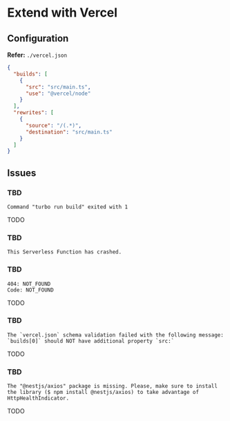 # Extend with Vercel

<!--
https://docs.cleavr.io/guides/nest/
-->

<!--
https://github.com/orgs/vercel/discussions?discussions_q=nestjs
-->

<!--
https://medium.com/nestjs-ninja/implementing-auth-flow-as-fast-as-possible-using-nestjs-bdf87488bc00
https://www.technog.com.br/blog/tips-and-tricks/how-to-deploy-a-nestjs-app-for-free-on-vercel/
https://www.danywalls.com/create-an-in-memory-crud-rest-api-using-nest-and-deploy-on-vercel
-->

<!--
ENABLE_EXPERIMENTAL_COREPACK=1
-->

<!-- ## Configuration

1. Project -> Settings
2. General
   - Build & Development Settings
     - Build Command:
       - Using pnpm: `cd ../../ && pnpm start --filter @acme/api`
     - Output Directory: `dist`
     - Install Command:
       - Using NPM: `npm install --prefix ../../`
       - Using Yarn: `yarn install --cwd ../../`
       - Using pnpm: `pnpm install --prefix ../../`
   - Root Directory: `apps/<name>`
3. Environment Variables -> Add New
   - Name: `ENABLE_ROOT_PATH_BUILD_CACHE`
   - Value: `1`
   - Add -->

## Configuration

**Refer:** `./vercel.json`

```json
{
  "builds": [
    {
      "src": "src/main.ts",
      "use": "@vercel/node"
    }
  ],
  "rewrites": [
    {
      "source": "/(.*)",
      "destination": "src/main.ts"
    }
  ]
}
```

## Issues

### TBD

```log
Command "turbo run build" exited with 1
```

TODO

### TBD

```log
This Serverless Function has crashed.
```

### TBD

```log
404: NOT_FOUND
Code: NOT_FOUND
```

TODO

### TBD

```log
The `vercel.json` schema validation failed with the following message: `builds[0]` should NOT have additional property `src:`
```

TODO

### TBD

```log
The "@nestjs/axios" package is missing. Please, make sure to install the library ($ npm install @nestjs/axios) to take advantage of HttpHealthIndicator.
```

TODO
